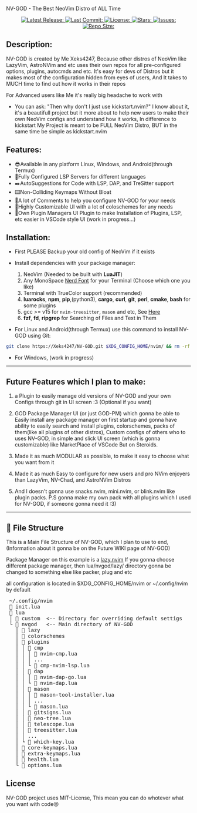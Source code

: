 NV-GOD - The Best NeoVim Distro of ALL Time

<div align="center"><p>
    <a href="https://github.com/Xeks4237/NV-GOD/releases/latest">
      <img alt="Latest Release:" src="https://img.shields.io/github/v/release/Xeks4247/NV-GOD?style=for-the-badge&logo=starship&color=A6E3A1&logoColor=181825&labelColor=&include_prerelease&sort=semver" />
    </a>
    <a href="https://github.com/Xeks4237/NV-GOD/pulse">
      <img alt="Last Commit:" src="https://img.shields.io/github/last-commit/Xeks4237/NV-GOD?style=for-the-badge&logo=git&color=FAB387&logoColor=F38BA8&labelColor=181825"/>
    </a>
    <a href="https://github.com/Xeks4237/NV-GOD/LICENSE">
      <img alt="License:" src="https://img.shields.io/github/license/Xeks4237/NV-GOD?style=for-the-badge&color=CBA6F7&labelColor=181825" />
    </a>
    <a href="https://github.com/Xeks4237/NV-GOD/stargazers">
      <img alt="Stars:" src="https://img.shields.io/github/stars/Xeks4237/NV-GOD?style=for-the-badge&color=F9E2AF&labelColor=181825" />
    </a>
    <a href="https://github.com/Xeks4237/NV-GOD/issues">
      <img alt="Issues:" src="https://img.shields.io/github/issues/Xeks4237/NV-GOD?style=for-the-badge&color=F38BA8&labelColor=181825" />
    </a>
    <a href="https://github.com/Xeks4237/NV-GOD">
      <img alt="Repo Size:" src="https://img.shields.io/github/repo-size/Xeks4237/NV-GOD?color=B4BEFE&label=Size&style=for-the-badge&labelColor=181825" />
    </a>
</div>

## Description:

NV-GOD is created by Me Xeks4247, Because other distros of NeoVim like LazyVim, AstroNVim and etc uses their own repos for all pre-configured options, plugins, autocmds and etc. It's easy for devs of Distros but it makes most of the configuration hidden from eyes of users, And It takes to MUCH time to find out how it works in their repos

For Advanced users like Me it's really big headache to work with

- You can ask: "Then why don't I just use kickstart.nvim?"
  I know about it, it's a beautifull project but it more about to help new users to make their own NeoVim configs and understand how it works, In difference to kickstart My Project is meant to be FULL NeoVim Distro, BUT in the same time be simple as kickstart.nvim

## Features:

- 😎Available in any platform Linux, Windows, and Android(through Termux)
- 💪Fully Configured LSP Servers for different languages
- ✒️AutoSuggestions for Code with LSP, DAP, and TreSitter support
- ⌨️Non-Colliding Keymaps Without Bloat
- 📝A lot of Comments to help you configure NV-GOD for your needs
- 🤩Highly Customizable UI with a lot of coloschemes for any needs
- 🧭Own Plugin Managers UI Plugin to make Installation of Plugins, LSP, etc easier in VSCode style UI (work in progress...)

## Installation:

- First PLEASE Backup your old config of NeoVim if it exists

- Install dependencies with your package manager:
  1. NeoVim (Needed to be built with **LuaJIT**)
  2. Any MonoSpace [Nerd Font](https://www.nerdfonts.com/) for your Terminal (Choose which one you like)
  3. Terminal with TrueColor support (recommended)
  4. **luarocks**, **npm**, **pip**,(python3), **cargo**, **curl**, **git**, **perl**, **cmake**, **bash** for some plugins
  5. gcc >= v15 for `nvim-treesitter`, `mason` and etc, See [Here](https://github.com/nvim-treesitter/nvim-treesitter#requirements)
  6. **fzf**, **fd**, **ripgrep** for Searching of Files and Text in Them

- For Linux and Android(through Termux) use this command to install NV-GOD using Git:

```sh
git clone https://Xeks4247/NV-GOD.git $XDG_CONFIG_HOME/nvim/ && rm -rf $XDG_CONFIG_HOME/nvim/.git/
```

- For Windows, (work in progress)

---

## Future Features which I plan to make:

1. a Plugin to easily manage old versions of NV-GOD and your own Configs through git in UI screen :3 (Optional if you want)

2. GOD Package Manager UI (or just GOD-PM) which gonna be able to Easily install any package manager on first startup and gonna have ability to easily search and install plugins, colorschemes, packs of them(like all plugins of other distros), Custom configs of others who to uses NV-GOD, in simple and slick UI screen (which is gonna customizable) like MarketPlace of VSCode But on Steroids.

3. Made it as much MODULAR as possible, to make it easy to choose what you want from it

4. Made it as much Easy to configure for new users and pro NVim enjoyers than LazyVim, NV-Chad, and AstroNVim Distros

5. And I doesn't gonna use snacks.nvim, mini.nvim, or blink.nvim like plugin packs.
   P.S gonna make my own pack with all plugins which I used for NV-GOD, if someone gonna need it :3)

---

## 📂 File Structure

This is a Main File Structure of NV-GOD, which I plan to use to end,
(Information about it gonna be on the Future WIKI page of NV-GOD)

Package Manager on this example is a [lazy.nvim](https://github.com/folke/lazy.nvim)
If you gonna choose different package manager, then lua/nvgod/lazy/ directory gonna be changed to something else like packer, plug and etc

all configuration is located in $XDG_CONFIG_HOME/nvim or ~/.config/nvim by default

<pre>
 ~/.config/nvim
 📄 init.lua
 📁 lua
 │ 📁 custom  <-- Directory for overriding default settigs
 └ 📁 nvgod   <-- Main directory of NV-GOD
   │ 📁 lazy
   │ 📁 colorschemes
   │ 📁 plugins
   │ │ 📁 cmp
   │ │ │ 📄 nvim-cmp.lua
   │ │ │ ...
   │ │ └ 📄 cmp-nvim-lsp.lua
   │ │ 📁 dap
   │ │ │ 📄 nvim-dap-go.lua
   │ │ └ 📄 nvim-dap.lua
   │ │ 📁 mason
   │ │ │ 📄 mason-tool-installer.lua
   │ │ │ ...
   │ │ └ 📄 mason.lua
   │ │ 📄 gitsigns.lua
   │ │ 📄 neo-tree.lua
   │ │ 📄 telescope.lua
   │ │ 📄 treesitter.lua
   │ │ ...
   │ └ 📄 which-key.lua
   │ 📄 core-keymaps.lua
   │ 📄 extra-keymaps.lua
   │ 📄 health.lua
   └ 📄 options.lua
</pre>

## License

NV-GOD project uses MIT-License, This mean you can do whotever what you want with code😜
